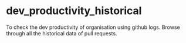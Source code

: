 # dev_productivity_historical
To check the dev productivity of organisation using github logs.
Browse through all the historical data of pull requests.
